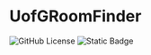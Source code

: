 # UofGRoomFinder
![GitHub License](https://img.shields.io/github/license/HamishTheGinger/UofGRoomFinder)
![Static Badge](https://img.shields.io/badge/html-php-blue)
